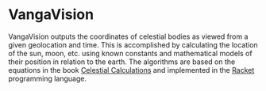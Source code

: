 # VangaVision
 VangaVision outputs the coordinates of celestial bodies as viewed from a given geolocation and time. This is accomplished by calculating the location of the sun, moon, etc. using known constants and mathematical models of their position in relation to the earth. The algorithms are based on the equations in the book [Celestial Calculations](https://mitpress.mit.edu/books/celestial-calculations) and implemented in the [Racket](https://racket-lang.org/) programming language.
